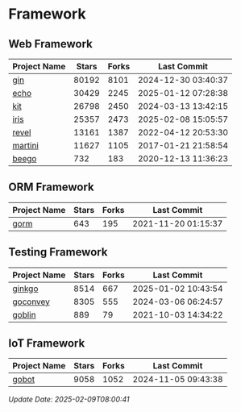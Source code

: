 # Framework

## Web Framework
| Project Name | Stars | Forks | Last Commit |
| ------------ | ----- | ----- | ----------- |
| [gin](https://github.com/gin-gonic/gin) | 80192 | 8101 | 2024-12-30 03:40:37 |
| [echo](https://github.com/labstack/echo) | 30429 | 2245 | 2025-01-12 07:28:38 |
| [kit](https://github.com/go-kit/kit) | 26798 | 2450 | 2024-03-13 13:42:15 |
| [iris](https://github.com/kataras/iris) | 25357 | 2473 | 2025-02-08 15:05:57 |
| [revel](https://github.com/revel/revel) | 13161 | 1387 | 2022-04-12 20:53:30 |
| [martini](https://github.com/go-martini/martini) | 11627 | 1105 | 2017-01-21 21:58:54 |
| [beego](https://github.com/astaxie/beego) | 732 | 183 | 2020-12-13 11:36:23 |

## ORM Framework
| Project Name | Stars | Forks | Last Commit |
| ------------ | ----- | ----- | ----------- |
| [gorm](https://github.com/jinzhu/gorm) | 643 | 195 | 2021-11-20 01:15:37 |

## Testing Framework
| Project Name | Stars | Forks | Last Commit |
| ------------ | ----- | ----- | ----------- |
| [ginkgo](https://github.com/onsi/ginkgo) | 8514 | 667 | 2025-01-02 10:43:54 |
| [goconvey](https://github.com/smartystreets/goconvey) | 8305 | 555 | 2024-03-06 06:24:57 |
| [goblin](https://github.com/franela/goblin) | 889 | 79 | 2021-10-03 14:34:22 |

## IoT Framework
| Project Name | Stars | Forks | Last Commit |
| ------------ | ----- | ----- | ----------- |
| [gobot](https://github.com/hybridgroup/gobot) | 9058 | 1052 | 2024-11-05 09:43:38 |

*Update Date: 2025-02-09T08:00:41*